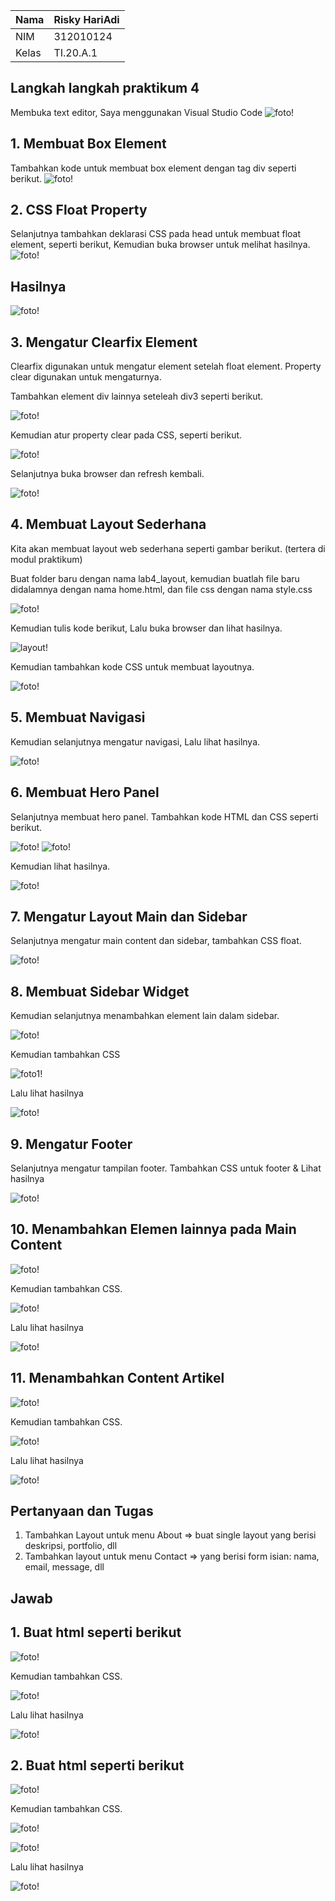 | Nama      | Risky HariAdi|
| ----------- | ----------- |
| NIM     | 312010124       |
| Kelas   | TI.20.A.1        |

## Langkah langkah praktikum 4
Membuka text editor, Saya menggunakan Visual Studio Code
![foto!](foto/1.png)

## 1. Membuat Box Element
Tambahkan kode untuk membuat box element dengan tag div seperti berikut.
![foto!](foto/22.png)

## 2. CSS Float Property
Selanjutnya tambahkan deklarasi CSS pada head untuk membuat float element, seperti berikut,
Kemudian buka browser untuk melihat hasilnya.
![foto!](foto/3.png)
## Hasilnya 
![foto!](foto/hasil2.png)

## 3. Mengatur Clearfix Element
Clearfix digunakan untuk mengatur element setelah float element. Property clear digunakan untuk mengaturnya.

Tambahkan element div lainnya seteleah div3 seperti berikut.

![foto!](foto/4.png)

Kemudian atur property clear pada CSS, seperti berikut.

![foto!](foto/1.png)

Selanjutnya buka browser dan refresh kembali.

![foto!](foto/55.png)

## 4. Membuat Layout Sederhana
Kita akan membuat layout web sederhana seperti gambar berikut. (tertera di modul praktikum)

Buat folder baru dengan nama lab4_layout, kemudian buatlah file baru didalamnya dengan nama home.html, dan file css dengan nama style.css

![foto!](foto/6.png)

Kemudian tulis kode berikut, Lalu buka browser dan lihat hasilnya.

![layout!](foto/layout.png)

Kemudian tambahkan kode CSS untuk membuat layoutnya.

![foto!](foto/8.png)

## 5. Membuat Navigasi
Kemudian selanjutnya mengatur navigasi, Lalu lihat hasilnya.

![foto!](foto/9.png)

## 6. Membuat Hero Panel
Selanjutnya membuat hero panel. Tambahkan kode HTML dan CSS seperti berikut.

![foto!](foto/11.png)
![foto!](foto/hero.png)

Kemudian lihat hasilnya.

![foto!](foto/helloworld.png)

## 7. Mengatur Layout Main dan Sidebar
Selanjutnya mengatur main content dan sidebar, tambahkan CSS float.

![foto!](foto/12.png)

## 8. Membuat Sidebar Widget
Kemudian selanjutnya menambahkan element lain dalam sidebar.

![foto!](foto/13.png)

Kemudian tambahkan CSS

![foto1!](foto/14.png)

Lalu lihat hasilnya

![foto!](foto/widget.png)

## 9. Mengatur Footer
Selanjutnya mengatur tampilan footer. Tambahkan CSS untuk footer & Lihat hasilnya

![foto!](foto/15.png)

## 10. Menambahkan Elemen lainnya pada Main Content

![foto!](foto/16.png)

Kemudian tambahkan CSS.

![foto!](foto/17.png)

Lalu lihat hasilnya

![foto!](foto/bulat.png)

## 11. Menambahkan Content Artikel

![foto!](foto/18.png)

Kemudian tambahkan CSS.

![foto!](foto/19.png)

Lalu lihat hasilnya

![foto!](foto/ijo.png)

## Pertanyaan dan Tugas
1. Tambahkan Layout untuk menu About
=> buat single layout yang berisi deskripsi, portfolio, dll
2. Tambahkan layout untuk menu Contact
=> yang berisi form isian: nama, email, message, dll

## Jawab
## 1. Buat html seperti berikut

![foto!](foto/p1.png)

Kemudian tambahkan CSS.

![foto!](foto/p2.png)

Lalu lihat hasilnya

![foto!](foto/fotogua.png)

## 2. Buat html seperti berikut

![foto!](foto/p3.png)

Kemudian tambahkan CSS.

![foto!](foto/kontak.png)

![foto!](foto/p4.png)

Lalu lihat hasilnya

![foto!](foto/ending.png)


